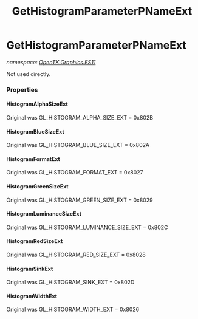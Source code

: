 ﻿---
title: GetHistogramParameterPNameExt
---

# GetHistogramParameterPNameExt
_namespace: [OpenTK.Graphics.ES11](N-OpenTK.Graphics.ES11.html)_

Not used directly.



### Properties

#### HistogramAlphaSizeExt
Original was GL_HISTOGRAM_ALPHA_SIZE_EXT = 0x802B
#### HistogramBlueSizeExt
Original was GL_HISTOGRAM_BLUE_SIZE_EXT = 0x802A
#### HistogramFormatExt
Original was GL_HISTOGRAM_FORMAT_EXT = 0x8027
#### HistogramGreenSizeExt
Original was GL_HISTOGRAM_GREEN_SIZE_EXT = 0x8029
#### HistogramLuminanceSizeExt
Original was GL_HISTOGRAM_LUMINANCE_SIZE_EXT = 0x802C
#### HistogramRedSizeExt
Original was GL_HISTOGRAM_RED_SIZE_EXT = 0x8028
#### HistogramSinkExt
Original was GL_HISTOGRAM_SINK_EXT = 0x802D
#### HistogramWidthExt
Original was GL_HISTOGRAM_WIDTH_EXT = 0x8026

